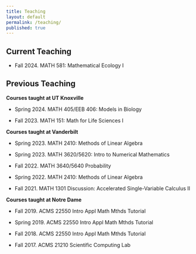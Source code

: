 ```yaml
---
title: Teaching
layout: default
permalink: /teaching/
published: true
---
```


## Current Teaching
* Fall 2024. MATH 581: Mathematical Ecology I

## Previous Teaching
<b>Courses taught at UT Knoxville</b>
* Spring 2024. MATH 405/EEB 406: Models in Biology

* Fall 2023. MATH 151: Math for Life Sciences I

<b>Courses taught at Vanderbilt</b>

* Spring 2023. MATH 2410: Methods of Linear Algebra

* Spring 2023. MATH 3620/5620: Intro to Numerical Mathematics

* Fall 2022. MATH 3640/5640 Probability

* Spring 2022. MATH 2410: Methods of Linear Algebra

* Fall 2021. MATH 1301 Discussion: Accelerated Single-Variable Calculus II

<b>Courses taught at Notre Dame</b>

* Fall 2019. ACMS 22550 Intro Appl Math Mthds Tutorial

* Spring 2019. ACMS 22550 Intro Appl Math Mthds Tutorial

* Fall 2018. ACMS 22550 Intro Appl Math Mthds Tutorial

* Fall 2017. ACMS 21210 Scientific Computing Lab
